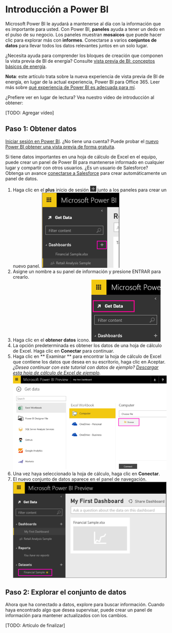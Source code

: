 <properties 
        pageTitle="Introducción a Power BI" 
        description="description" 
        services="powerbi" 
        documentationCenter="" 
        authors="mgblythe" />

<tags
   ms.service="powerbi"
   ms.devlang="NA"
   ms.topic="article"
   ms.tgt_pltfrm="NA"
   ms.workload="powerbi"
   ms.date="06/19/2015"
   ms.author="v-anpasi"/>

# Introducción a Power BI

Microsoft Power BI le ayudará a mantenerse al día con la información que es importante para usted. Con Power BI, **paneles** ayuda a tener un dedo en el pulso de su negocio. Los paneles muestran **mosaicos** que puede hacer clic para explorar más con **informes**. Conectarse a varios **conjuntos de datos** para llevar todos los datos relevantes juntos en un solo lugar.

¿Necesita ayuda para comprender los bloques de creación que componen la vista previa de BI de energía? Consulte [vista previa de BI: conceptos básicos de energía]().

**Nota**: este artículo trata sobre la nueva experiencia de vista previa de BI de energía, en lugar de la actual experiencia, Power BI para Office 365. Leer más sobre [qué experiencia de Power BI es adecuada para mí]().

¿Prefiere ver en lugar de lectura? Vea nuestro vídeo de introducción al obtener:

[TODO: Agregar vídeo]

## Paso 1: Obtener datos

[Iniciar sesión en Power BI](http://powerbi.microsoft.com). ¿No tiene una cuenta? Puede probar el [nuevo Power BI obtener una vista previa de forma gratuita](http://powerbi.microsoft.com).

Si tiene datos importantes en una hoja de cálculo de Excel en el equipo, puede crear un panel de Power BI para mantenerse informado en cualquier lugar y compartir con otros usuarios. ¿Es un usuario de Salesforce? Obtenga un avance [conectarse a Salesforce]() para crear automáticamente un panel de datos.

1. Haga clic en el **plus** inicio de sesión ![](./media/powerbi-getting-started/PBI_PlusIcon.png) junto a los paneles para crear un nuevo panel. ![](./media/powerbi-getting-started/gettingstart1.png)
2. Asigne un nombre a su panel de información y presione ENTRAR para crearlo.  
3. Haga clic en el **obtener datos** icono. ![](./media/powerbi-getting-started/PBI_GetData.png)
4. La opción predeterminada es obtener los datos de una hoja de cálculo de Excel. Haga clic en **Conectar** para continuar.
5. Haga clic en \*\* Examinar \*\* para encontrar la hoja de cálculo de Excel que contiene los datos que desea en su escritorio, haga clic en Aceptar. *¿Desea continuar con este tutorial con datos de ejemplo? [Descargar esta hoja de cálculo de Excel de ejemplo](http://go.microsoft.com/fwlink/?LinkID=521962).* ![](./media/powerbi-getting-started/gettingstart2.png)  
6. Una vez haya seleccionado la hoja de cálculo, haga clic en **Conectar**.
7. El nuevo conjunto de datos aparece en el panel de navegación. ![](./media/powerbi-getting-started/gettingstart3.png)  


## Paso 2: Explorar el conjunto de datos

Ahora que ha conectado a datos, explore para buscar información. Cuando haya encontrado algo que desea supervisar, puede crear un panel de información para mantener actualizados con los cambios.

[TODO: Artículo de finalizar]